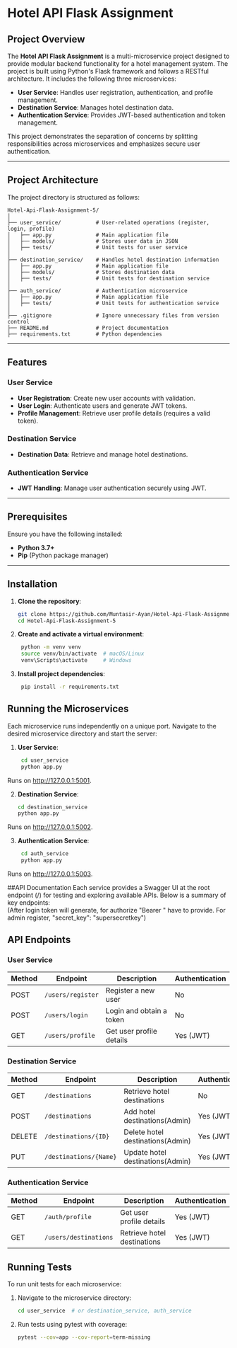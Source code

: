 # Hotel API Flask Assignment

## Project Overview

The **Hotel API Flask Assignment** is a multi-microservice project designed to provide modular backend functionality for a hotel management system. The project is built using Python's Flask framework and follows a RESTful architecture. It includes the following three microservices:

- **User Service**: Handles user registration, authentication, and profile management.
- **Destination Service**: Manages hotel destination data.
- **Authentication Service**: Provides JWT-based authentication and token management.

This project demonstrates the separation of concerns by splitting responsibilities across microservices and emphasizes secure user authentication.

---

## Project Architecture

The project directory is structured as follows:

```plaintext
Hotel-Api-Flask-Assignment-5/
│
├── user_service/           # User-related operations (register, login, profile)
│   ├── app.py              # Main application file
│   ├── models/             # Stores user data in JSON
│   ├── tests/              # Unit tests for user service
│
├── destination_service/    # Handles hotel destination information
│   ├── app.py              # Main application file
│   ├── models/             # Stores destination data
│   ├── tests/              # Unit tests for destination service
│
├── auth_service/           # Authentication microservice
│   ├── app.py              # Main application file
│   ├── tests/              # Unit tests for authentication service
│
├── .gitignore              # Ignore unnecessary files from version control
├── README.md               # Project documentation
├── requirements.txt        # Python dependencies
```


---

## Features

### User Service
- **User Registration**: Create new user accounts with validation.
- **User Login**: Authenticate users and generate JWT tokens.
- **Profile Management**: Retrieve user profile details (requires a valid token).

### Destination Service
- **Destination Data**: Retrieve and manage hotel destinations.

### Authentication Service
- **JWT Handling**: Manage user authentication securely using JWT.

---

## Prerequisites

Ensure you have the following installed:
- **Python 3.7+**
- **Pip** (Python package manager)

---

## Installation

1. **Clone the repository**:
   ```bash
   git clone https://github.com/Muntasir-Ayan/Hotel-Api-Flask-Assignment-5.git
   cd Hotel-Api-Flask-Assignment-5


2. **Create and activate a virtual environment**:
   ```bash
    python -m venv venv
    source venv/bin/activate  # macOS/Linux
    venv\Scripts\activate     # Windows
3. **Install project dependencies**:
   ```bash
    pip install -r requirements.txt
   
## Running the Microservices
Each microservice runs independently on a unique port. Navigate to the desired microservice directory and start the server:

1. **User Service**:
   ```bash
    cd user_service
    python app.py
Runs on http://127.0.0.1:5001.

2. **Destination Service**:
    ```bash
    cd destination_service
    python app.py
Runs on http://127.0.0.1:5002.

3. **Authentication Service**:
   ```bash
    cd auth_service
    python app.py
Runs on http://127.0.0.1:5003.

##API Documentation
Each service provides a Swagger UI at the root endpoint (/) for testing and exploring available APIs. Below is a summary of key endpoints: <br>
(After login token will generate, for authorize "Bearer <Token>" have to provide. For admin register, "secret_key": "supersecretkey")

## API Endpoints

### User Service
| **Method** | **Endpoint**       | **Description**              | **Authentication** |
|------------|--------------------|------------------------------|--------------------|
| POST       | `/users/register`  | Register a new user          | No                 |
| POST       | `/users/login`     | Login and obtain a token     | No                 |
| GET        | `/users/profile`   | Get user profile details     | Yes (JWT)          |

### Destination Service
| **Method** | **Endpoint**          | **Description**                 | **Authentication** |
|------------|-----------------------|---------------------------------|--------------------|
| GET        | `/destinations`       | Retrieve hotel destinations     | No                 |
| POST       | `/destinations`       | Add hotel destinations(Admin)   | Yes (JWT)          |
| DELETE     | `/destinations/{ID}`  | Delete hotel destinations(Admin)| Yes (JWT)          |
| PUT        | `/destinations/{Name}`| Update hotel destinations(Admin)| Yes (JWT)          |

### Authentication Service
| **Method** | **Endpoint**            | **Description**              | **Authentication** |
|------------|-------------------------|------------------------------|--------------------|
| GET        | `/auth/profile`         | Get user profile details     | Yes (JWT)          |
| GET        | `/users/destinations`   | Retrieve hotel destinations  | Yes (JWT)          |


## Running Tests
To run unit tests for each microservice:

1. Navigate to the microservice directory:
    ```bash
    cd user_service  # or destination_service, auth_service
2. Run tests using pytest with coverage:
    ```bash
    pytest --cov=app --cov-report=term-missing


